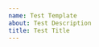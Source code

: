 ```yaml
---
name: Test Template
about: Test Description
title: Test Title
---
```


# <Title>
  
### Testing Record
*TODO Do some stuff
Then Remove this*

- Test Case 1
    - Test Case 1 Details
